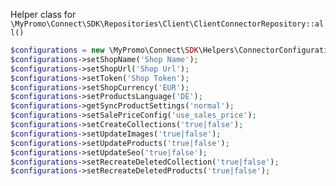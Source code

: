 Helper class for `\MyPromo\Connect\SDK\Repositories\Client\ClientConnectorRepository::all()`

```php
$configurations = new \MyPromo\Connect\SDK\Helpers\ConnectorConfigurationsShopify();
$configurations->setShopName('Shop Name');
$configurations->setShopUrl('Shop Url');
$configurations->setToken('Shop Token');
$configurations->setShopCurrency('EUR');
$configurations->setProductsLanguage('DE');
$configurations->getSyncProductSettings('normal');
$configurations->setSalePriceConfig('use_sales_price');
$configurations->setCreateCollections('true|false');
$configurations->setUpdateImages('true|false');
$configurations->setUpdateProducts('true|false');
$configurations->setUpdateSeo('true|false');
$configurations->setRecreateDeletedCollection('true|false');
$configurations->setRecreateDeletedProducts('true|false');
```

[ClientConnectorRepository]: ../Repositories/ClientConnectorRepository.md